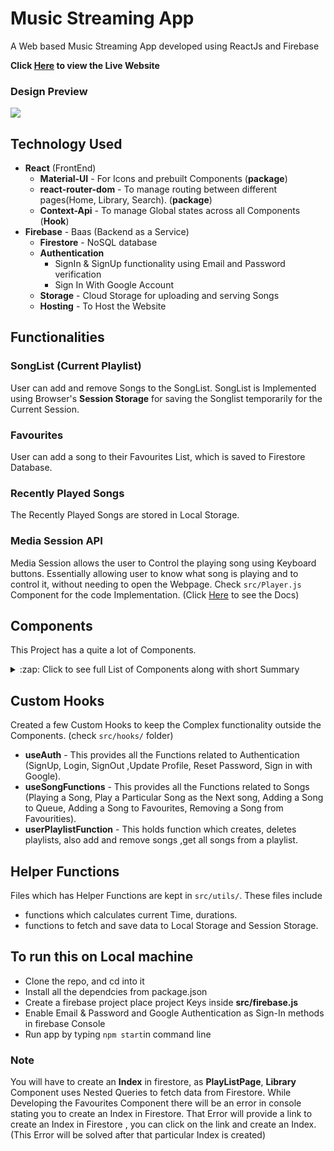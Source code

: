 # Music Streaming App
A Web based Music Streaming App developed using ReactJs and Firebase

**Click [Here](https://music-streaming-app-4a392.web.app/) to view the Live Website**

### Design Preview
<img src="./public/preview.gif" />

## Technology Used
* **React** (FrontEnd)
    * **Material-UI** - For Icons and prebuilt Components (**package**)
    * **react-router-dom** - To manage routing between different pages(Home, Library, Search). (**package**)
    * **Context-Api** - To manage Global states across all Components (**Hook**)
* **Firebase** - Baas (Backend as a Service)
    * **Firestore** - NoSQL database
    * **Authentication** 
        * SignIn & SignUp functionality using Email and Password verification
        * Sign In With Google Account
    * **Storage** - Cloud Storage for uploading and serving Songs
    * **Hosting** - To Host the Website

## Functionalities
### SongList (Current Playlist)
User can add and remove Songs to the SongList. SongList is Implemented using Browser's **Session Storage** for saving the Songlist temporarily for the Current Session.
### Favourites 
User can add a song to their Favourites List, which is saved to Firestore Database.
### Recently Played Songs
The Recently Played Songs are stored in Local Storage.
### Media Session API
Media Session allows the user to Control the playing song using Keyboard buttons. Essentially allowing user to know what song is playing and to control it, without needing to open the Webpage. Check `src/Player.js` Component for the code Implementation. (Click [Here](https://developer.mozilla.org/en-US/docs/Web/API/Media_Session_API) to see the Docs)

## Components
This Project has a quite a lot of Components.
<details>
  <summary>:zap: Click to see full List of Components along with short Summary</summary>

* **App** - Main component which Hold all the other Components, this is where all the **Routing** has been done.
* **Page/Layout Components (Holds other Components)**
    * **Login** - Login Page where Login, Sign Up and Sign In with Google Account functionalities are implemented
    * **Home** - Home Page where User can view all Snaps. (**Route - '/'**)
    * **Library** - Library Page which displays the Recently Played Songs and Favourite Songs of the User. (**Route - '/library'**)
    * **PlayListPage** - This one displays the Songs of that particular Playlist
    * **Search** - Search Page where user can search for Songs and Artists. (**Route - '/search'**)
    * **AritstPage** -This Page Describes about an Artist and lists all of his/her Songs. (**Route -'/artist/artistID'**)
    * **Admin** - Admin Page where new Songs and Artists can be added. (**Route -'/admin'**)

* **Holder/Container Components**
    * **Navbar** - (Inside App Component)
    * **NewReleases** - NewReleases displays all the latest Songs. (Inside Home Component)
    * **AritstList** - AritstList displays all the latest Songs. (Inside Home Component)
    * **RecentlyListened** - This one holds the Recently Listened Songs of the user. (Inside Library Component)
    * **SongList** - This shows the Current Playlist. (Inside App Component)
    * **Player** - Player Component placed to the bottom of the page. (Inside App Component)

* **Functionality Specific Components (Present inside Container/Layout Components)**
    * **Artist** - Artist. (Used Inside AritstList, Search Components)
    * **Song** - Song. (This is the Square One used Inside Home Component)
    * **PlayListSong** - This is the Song (Rectangular One) used Inside Library,Favourites,SongList Components. (Reusing single Component for Multiple Things)
    * **PlayerControls** - This holds the Control Buttons of the Player (play, pause, next, previous). (Inside Player Component)
    * **ForgotPassword** - Forgot Password Dialog Box. (Inside Login Component)
    * **SnackBar** - Notification Popup which appears on bottom of the page. (Used Inside Song and PlaylistSong Component)
    * **CreatePlayListModal** - Modal where User can create new Playlist. (Used inside Library Page)

</details>

## Custom Hooks 
Created a few Custom Hooks to keep the Complex functionality outside the Components. (check `src/hooks/` folder)
* **useAuth** - This provides all the Functions related to Authentication (SignUp, Login, SignOut ,Update Profile, Reset Password, Sign in with Google).
* **useSongFunctions** - This provides all the Functions related to Songs (Playing a Song, Play a Particular Song as the Next song, Adding a Song to Queue, Adding a Song to Favourites, Removing a Song from Favourities).
* **userPlaylistFunction** - This holds function which creates, deletes playlists, also add and remove songs ,get all songs from a playlist.

## Helper Functions 
Files which has Helper Functions are kept in `src/utils/`. 
These files include 
* functions which calculates current Time, durations.
* functions to fetch and save data to Local Storage and Session Storage.

## To run this on Local machine
* Clone the repo, and cd into it
* Install all the dependcies from package.json
* Create a firebase project place project Keys inside **src/firebase.js**
* Enable Email & Password and Google Authentication as Sign-In methods in firebase Console
* Run app by typing `npm start`in command line

### Note
You will have to create an **Index** in firestore, as **PlayListPage**, **Library** Component uses Nested Queries to fetch data from Firestore. While Developing the Favourites Component there will be an error in console stating you to create an Index in Firestore. That Error will provide a link to create an Index in Firestore , you can click on the link and create an Index. (This Error will be solved after that particular Index is created)
